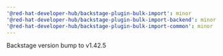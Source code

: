 ```yaml
---
'@red-hat-developer-hub/backstage-plugin-bulk-import': minor
'@red-hat-developer-hub/backstage-plugin-bulk-import-backend': minor
'@red-hat-developer-hub/backstage-plugin-bulk-import-common': minor
---
```


Backstage version bump to v1.42.5
